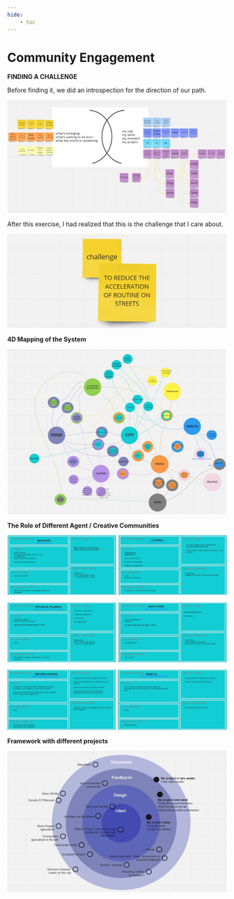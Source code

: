 ```yaml
---
hide:
    - toc
---
```


# Community Engagement

**FINDING A CHALLENGE**

Before finding it, we did an introspection for the direction of our path.

![](../images/co/b.jpg)

After this exercise, I had realized that this is the challenge that I care about.

![](../images/co/a.jpg)

**4D Mapping of the System**

![](../images/co/c.jpg)

**The Role of Different Agent / Creative Communities**

![](../images/co/d.jpg)

![](../images/co/d0.jpg)

![](../images/co/d1.jpg)

**Framework with different projects**

![](../images/co/e.jpg)
